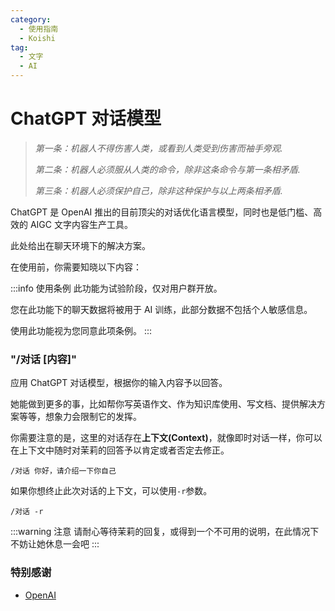```yaml
---
category:
  - 使用指南
  - Koishi
tag:
  - 文字
  - AI
---
```


# ChatGPT 对话模型

> _第一条：机器人不得伤害人类，或看到人类受到伤害而袖手旁观._
>
> _第二条：机器人必须服从人类的命令，除非这条命令与第一条相矛盾._
>
> _第三条：机器人必须保护自己，除非这种保护与以上两条相矛盾._

ChatGPT 是 OpenAI 推出的目前顶尖的对话优化语言模型，同时也是低门槛、高效的 AIGC 文字内容生产工具。

此处给出在聊天环境下的解决方案。

在使用前，你需要知晓以下内容：

:::info 使用条例
此功能为试验阶段，仅对用户群开放。

您在此功能下的聊天数据将被用于 AI 训练，此部分数据不包括个人敏感信息。

使用此功能视为您同意此项条例。
:::

### "/对话 [内容]"

应用 ChatGPT 对话模型，根据你的输入内容予以回答。

她能做到更多的事，比如帮你写英语作文、作为知识库使用、写文档、提供解决方案等等，想象力会限制它的发挥。

你需要注意的是，这里的对话存在**上下文(Context)**，就像即时对话一样，你可以在上下文中随时对茉莉的回答予以肯定或者否定去修正。

```
/对话 你好，请介绍一下你自己
```

如果你想终止此次对话的上下文，可以使用`-r`参数。

```
/对话 -r
```

:::warning 注意
请耐心等待茉莉的回复，或得到一个不可用的说明，在此情况下不妨让她休息一会吧
:::

### 特别感谢

- [OpenAI](https://beta.openai.com/)
